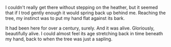 I couldn't really get there without stepping on the heather, but it seemed that if I trod gently enough it would spring back up behind me. Reaching the tree, my instinct was to put my hand flat against its bark.

It had been here for over a century, surely. And it was alive. Gloriously, beautifully alive. I could almost feel its age stretching back in time beneath my hand, back to when the tree was just a sapling. 
